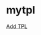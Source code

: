 # mytpl

<html>
<a href="ftp://javascript:window.external.msAddTrackingProtectionList('https://github.com/obama88/mytpl/raw/master/mytpl.tpl', 'Mytpl')">Add  TPL</a></html>
